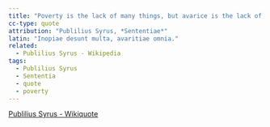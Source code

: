 ```yaml
---
title: "Poverty is the lack of many things, but avarice is the lack of all things."
cc-type: quote
attribution: "Publilius Syrus, *Sententiae*"
latin: "Inopiae desunt multa, avaritiae omnia."
related:
  - Publilius Syrus - Wikipedia
tags:
  - Publilius Syrus
  - Sententia
  - quote
  - poverty
---
```

[Publilius Syrus - Wikiquote](https://en.wikiquote.org/wiki/Publilius_Syrus)
